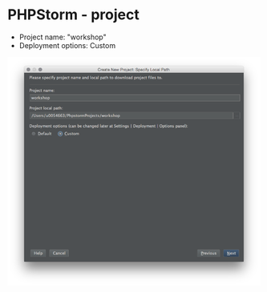 # PHPStorm - project

* Project name: "workshop"
* Deployment options: Custom

<img src="resources/phpstorm/03_project_workshop_custom.png">